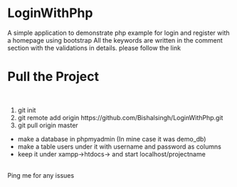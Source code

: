 # LoginWithPhp
A simple application to demonstrate php example for login and register with a homepage using bootstrap
All the keywords are written in the comment section with the validations in details.
please follow the link

# Pull the Project
<br />
<ol>
  <li> git init </li>
  <li> git remote add origin https://github.com/Bishalsingh/LoginWithPhp.git </li>
  <li> git pull origin master </li>
</ol>
<ul>
  <li> make a database in phpmyadmin (In mine case it was demo_db)  </li>
  <li> make a table users under it with username and password as columns </li>
  <li> keep it under xampp->htdocs->  and start localhost/projectname </li>
</ul> <br />
Ping me for any issues
